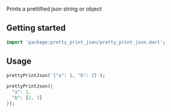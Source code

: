 <!-- 
This README describes the package. If you publish this package to pub.dev,
this README's contents appear on the landing page for your package.

For information about how to write a good package README, see the guide for
[writing package pages](https://dart.dev/guides/libraries/writing-package-pages). 

For general information about developing packages, see the Dart guide for
[creating packages](https://dart.dev/guides/libraries/create-library-packages)
and the Flutter guide for
[developing packages and plugins](https://flutter.dev/developing-packages). 
-->

Prints a prettified json string or object

## Getting started

```dart
import 'package:pretty_print_json/pretty_print_json.dart';
```

## Usage
```dart
prettyPrintJson('{"a": 1, "b": 2}');

prettyPrintJson({
  "a": 1,
  "b": [2, 3]
});
```